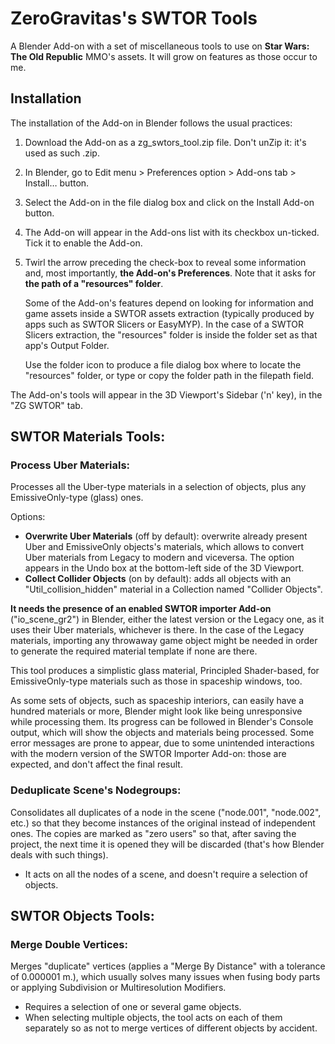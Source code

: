 # ZeroGravitas's SWTOR Tools
A Blender Add-on with a set of miscellaneous tools to use on **Star Wars: The Old Republic** MMO's assets. It will grow on features as those occur to me.


## Installation

The installation of the Add-on in Blender follows the usual practices:

1. Download the Add-on as a zg_swtors_tool.zip file. Don't unZip it: it's used as such .zip.
2. In Blender, go to Edit menu > Preferences option > Add-ons tab > Install… button.
3. Select the Add-on in the file dialog box and click on the Install Add-on button.
4. The Add-on will appear in the Add-ons list with its checkbox un-ticked. Tick it to enable the Add-on.
5. Twirl the arrow preceding the check-box to reveal some information and, most importantly, **the Add-on's Preferences**. Note that it asks for **the path of a "resources" folder**.

    Some of the Add-on's features depend on looking for information and game assets inside a SWTOR assets extraction (typically produced by apps such as SWTOR Slicers or EasyMYP). In the case of a SWTOR Slicers extraction, the "resources" folder is inside the folder set as that app's Output Folder.
    
    Use the folder icon to produce a file dialog box where to locate the "resources" folder, or type or copy the folder path in the filepath field.

The Add-on's tools will appear in the 3D Viewport's Sidebar ('n' key), in the "ZG SWTOR" tab.

## SWTOR Materials Tools:

### Process Uber Materials:
Processes all the Uber-type materials in a selection of objects, plus any EmissiveOnly-type (glass) ones.

Options:
* **Overwrite Uber Materials** (off by default): overwrite already present Uber and EmissiveOnly objects's materials, which allows to convert Uber materials from Legacy to modern and viceversa. The option appears in the Undo box at the bottom-left side of the 3D Viewport.
* **Collect Collider Objects** (on by default): adds all objects with an "Util_collision_hidden" material in a Collection named "Collider Objects".

**It needs the presence of an enabled SWTOR importer Add-on** ("io_scene_gr2") in Blender, either the latest version or the Legacy one, as it uses their Uber materials, whichever is there. In the case of the Legacy materials, importing any throwaway game object might be needed in order to generate the required material template if none are there.

This tool produces a simplistic glass material, Principled Shader-based, for EmissiveOnly-type materials such as those in spaceship windows, too.

As some sets of objects, such as spaceship interiors, can easily have a hundred materials or more, Blender might look like being unresponsive while processing them. Its progress can be followed in Blender's Console output, which will show the objects and materials being processed. Some error messages are prone to appear, due to some unintended interactions with the modern version of the SWTOR Importer Add-on: those are expected, and don't affect the final result.

### Deduplicate Scene's Nodegroups:
Consolidates all duplicates of a node in the scene ("node.001", "node.002", etc.) so that they become instances of the original instead of independent ones. The copies are marked as "zero users" so that, after saving the project, the next time it is opened they will be discarded (that's how Blender deals with such things).
* It acts on all the nodes of a scene, and doesn't require a selection of objects.

## SWTOR Objects Tools:

### Merge Double Vertices:
Merges "duplicate" vertices (applies a "Merge By Distance" with a tolerance of 0.000001 m.), which usually solves many issues when fusing body parts or applying Subdivision or Multiresolution Modifiers.
* Requires a selection of one or several game objects.
* When selecting multiple objects, the tool acts on each of them separately so as not to merge vertices of different objects by accident.
